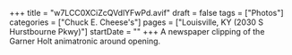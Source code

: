 +++
title = "w7LCC0XCiZcQVdlYFwPd.avif"
draft = false
tags = ["Photos"]
categories = ["Chuck E. Cheese's"]
pages = ["Louisville, KY (2030 S Hurstbourne Pkwy)"]
startDate = ""
+++
A newspaper clipping of the Garner Holt animatronic around opening.
